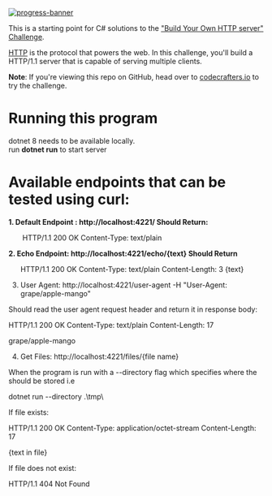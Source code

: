 [![progress-banner](https://backend.codecrafters.io/progress/http-server/6ea47dee-3ee4-4050-a7aa-df154397b822)](https://app.codecrafters.io/users/codecrafters-bot?r=2qF)

This is a starting point for C# solutions to the
["Build Your Own HTTP server" Challenge](https://app.codecrafters.io/courses/http-server/overview).

[HTTP](https://en.wikipedia.org/wiki/Hypertext_Transfer_Protocol) is the
protocol that powers the web. In this challenge, you'll build a HTTP/1.1 server
that is capable of serving multiple clients.

**Note**: If you're viewing this repo on GitHub, head over to
[codecrafters.io](https://codecrafters.io) to try the challenge.

# Running this program

dotnet 8 needs to be available locally. <br/>
run **dotnet run** to start server

# Available endpoints that can be tested using curl:

**1. Default Endpoint : http://localhost:4221/
Should Return:**

&nbsp;&nbsp;&nbsp;&nbsp;&nbsp;&nbsp; HTTP/1.1 200 OK Content-Type: text/plain

**2. Echo Endpoint: http://localhost:4221/echo/{text} Should Return**

&nbsp;&nbsp;&nbsp;&nbsp;&nbsp;&nbsp;HTTP/1.1 200 OK Content-Type: text/plain Content-Length: 3
{text}

3. User Agent: http://localhost:4221/user-agent -H "User-Agent: grape/apple-mango"

Should read the user agent request header and return it in response body:

HTTP/1.1 200 OK
Content-Type: text/plain
Content-Length: 17

grape/apple-mango

4. Get Files: http://localhost:4221/files/{file name}

When the program is run with a --directory flag which specifies where the should be stored i.e

dotnet run --directory .\tmp\

If file exists:

HTTP/1.1 200 OK
Content-Type: application/octet-stream
Content-Length: 17

{text in file}

If file does not exist:

HTTP/1.1 404 Not Found

 





